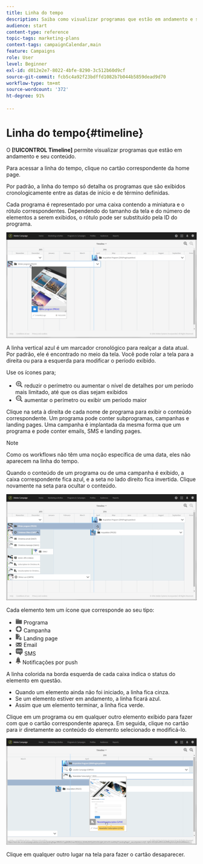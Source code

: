 ```yaml
---
title: Linha do tempo
description: Saiba como visualizar programas que estão em andamento e seu conteúdo usando a interface do Adobe Campaign Standard.
audience: start
content-type: reference
topic-tags: marketing-plans
context-tags: campaignCalendar,main
feature: Campaigns
role: User
level: Beginner
exl-id: d012e2e7-8022-4bfe-8290-3c512b60d9cf
source-git-commit: fcb5c4a92f23bdffd1082b7b044b5859dead9d70
workflow-type: tm+mt
source-wordcount: '372'
ht-degree: 91%

---
```


# Linha do tempo{#timeline}

O **[!UICONTROL Timeline]** permite visualizar programas que estão em andamento e seu conteúdo.

Para acessar a linha do tempo, clique no cartão correspondente da home page.

Por padrão, a linha do tempo só detalha os programas que são exibidos cronologicamente entre as datas de início e de término definidas.

Cada programa é representado por uma caixa contendo a miniatura e o rótulo correspondentes. Dependendo do tamanho da tela e do número de elementos a serem exibidos, o rótulo pode ser substituído pela ID do programa.

![](assets/timeline_1.png)

A linha vertical azul é um marcador cronológico para realçar a data atual. Por padrão, ele é encontrado no meio da tela. Você pode rolar a tela para a direita ou para a esquerda para modificar o período exibido.

Use os ícones para;

* ![](assets/timeline_zoom_in.png) reduzir o perímetro ou aumentar o nível de detalhes por um período mais limitado, até que os dias sejam exibidos
* ![](assets/timeline_zoom_out.png) aumentar o perímetro ou exibir um período maior

Clique na seta à direita de cada nome de programa para exibir o conteúdo correspondente. Um programa pode conter subprogramas, campanhas e landing pages. Uma campanha é implantada da mesma forma que um programa e pode conter emails, SMS e landing pages.

>[!NOTE]
>
>Como os workflows não têm uma noção específica de uma data, eles não aparecem na linha do tempo.

Quando o conteúdo de um programa ou de uma campanha é exibido, a caixa correspondente fica azul, e a seta no lado direito fica invertida. Clique novamente na seta para ocultar o conteúdo.

![](assets/timeline_2.png)

Cada elemento tem um ícone que corresponde ao seu tipo:

* ![](assets/timeline_program_icon.png) Programa
* ![](assets/timeline_campaign_icon.png) Campanha
* ![](assets/timeline_lp_icon.png) Landing page
* ![](assets/timeline_email_icon.png) Email
* ![](assets/timeline_sms_icon.png) SMS
* ![](assets/timeline_push_icon.png) Notificações por push

A linha colorida na borda esquerda de cada caixa indica o status do elemento em questão.

* Quando um elemento ainda não foi iniciado, a linha fica cinza.
* Se um elemento estiver em andamento, a linha ficará azul.
* Assim que um elemento terminar, a linha fica verde.

Clique em um programa ou em qualquer outro elemento exibido para fazer com que o cartão correspondente apareça. Em seguida, clique no cartão para ir diretamente ao conteúdo do elemento selecionado e modificá-lo.

![](assets/timeline_3.png)

Clique em qualquer outro lugar na tela para fazer o cartão desaparecer.
